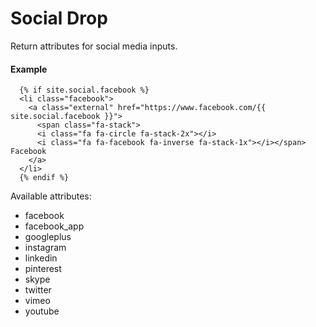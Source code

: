 # Social Drop

Return attributes for social media inputs.

#### Example

~~~ liquid
  {% if site.social.facebook %}
  <li class="facebook">
    <a class="external" href="https://www.facebook.com/{{ site.social.facebook }}">
      <span class="fa-stack">
      <i class="fa fa-circle fa-stack-2x"></i>
      <i class="fa fa-facebook fa-inverse fa-stack-1x"></i></span> Facebook
    </a>
  </li>
  {% endif %}
~~~

Available attributes:

* facebook
* facebook_app
* googleplus
* instagram
* linkedin
* pinterest
* skype
* twitter
* vimeo
* youtube
